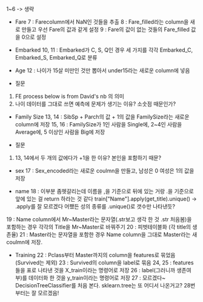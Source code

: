 1~6 -> 생략

* Fare
7 : Farecolumn에서 NaN인 것들을 추출
8 : Fare_filled라는 column을 새로 만들고 우선 Fare의 값과 같게 설정
9 : Fare의 값이 없는 것들의 Fare_filled 값을 0으로 설정

* Embarked
10, 11 : Embarked가 C, S, Q인 경우 세 가지를 각각 Embarked_C, Embarked_S, Embarked_Q로 분류

* Age
12 : 나이가 15살 미만인 것만 뽑아서 under15라는 새로운 column에 넣음

- 질문
1. FE process below is from David's nb 의 의미
2. 나이 데이터를 그대로 쓰면 예측에 문제가 생기는 이유? 소숫점 때문인가?


* Family Size
13, 14 : SibSp + Parch의 값 + 1의 값을 FamilySize라는 새로운 column에 저장
15, 16 : FamilySize가 1인 사람을 Single에, 2~4인 사람을 Average에, 5 이상인 사람을 Big에 저장

- 질문
1. 13, 14에서 두 개의 값에다가 +1을 한 이유? 본인을 포함하기 때문?

* sex
17 : Sex_encoded라는 새로운 coulmn을 만들고, 남성은 0 여성은 1의 값을 저장

* name
18 : 이부분 좀헷갈리는데 이름을 ,을 기준으로 뒤에 있는 거랑 .을 기준으로 앞에 있는 걸 return 하라는 것 같다
train["Name"].apply(get_title).unique() -> .apply를 잘 모르겠다 어쨌든 성의 종류를 .unique()로 갯수만 나타낸듯?

19 : Name column에서 Mr~Master라는 문자열(.str보고 생각 한 것 .str 처음봄)을 포함하는 경우 각각의 Title을 Mr~Master로 바꿔주기
20 : 피벗테이블화 (각 title의 생존율)
21 : Master라는 문자열을 포함한 경우 Name column을 그대로 Master라는 새 coulmn에 저장.

* Training
22 : Pclass부터 Master까지의 column을 features로 묶었음 (Survived는 제외)
23 : Survived의 column을 label로 묶음
24, 25 : features들을 표로 나타낸 것을 X_train이라는 명령어로 저장
26 : label(그러니까 생존여부)를 데이터화 한 것을 y_train이라는 명령어로 저장
27 : 모르겠다~ DecisionTreeClassifier를 처음 본다. sklearn.tree는 또 어디서 나온거고?
28번부터는 잘 모르겠음!
